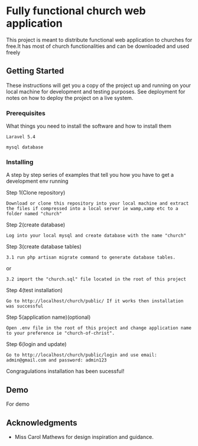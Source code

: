 # Fully functional church web application

This project is meant to distribute functional web application to churches for free.It has most of church functionalities and can be downloaded and used freely

## Getting Started

These instructions will get you a copy of the project up and running on your local machine for development and testing purposes. See deployment for notes on how to deploy the project on a live system.

### Prerequisites

What things you need to install the software and how to install them

```
Laravel 5.4
```
```
mysql database
```

### Installing

A step by step series of examples that tell you how you have to get a development env running

Step 1(Clone repository)

```
Download or clone this repository into your local machine and extract the files if compressed into a local server ie wamp,xamp etc to a folder named "church"
```

Step 2(create database)

```
Log into your local mysql and create database with the name "church"
```

Step 3(create database tables)

```
3.1 run php artisan migrate command to generate database tables.
```
or
```
3.2 import the "church.sql" file located in the root of this project
```

Step 4(test installation)

```
Go to http://localhost/church/public/ If it works then installation was successful
```

Step 5(application name)(optional)

```
Open .env file in the root of this project and change application name to your preference ie "church-of-christ".
```

Step 6(login and update)

```
Go to http://localhost/church/public/login and use email: admin@gmail.com and password: admin123
```

Congragulations installation has been sucessful!


## Demo
For demo 

## Acknowledgments

* Miss Carol Mathews for design inspiration and guidance.
